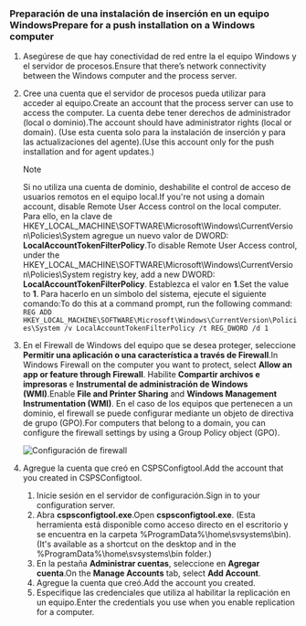 ### <a name="prepare-for-a-push-installation-on-a-windows-computer"></a><span data-ttu-id="4ff53-101">Preparación de una instalación de inserción en un equipo Windows</span><span class="sxs-lookup"><span data-stu-id="4ff53-101">Prepare for a push installation on a Windows computer</span></span>

1. <span data-ttu-id="4ff53-102">Asegúrese de que hay conectividad de red entre la el equipo Windows y el servidor de procesos.</span><span class="sxs-lookup"><span data-stu-id="4ff53-102">Ensure that there’s network connectivity between the Windows computer and the process server.</span></span>
2. <span data-ttu-id="4ff53-103">Cree una cuenta que el servidor de procesos pueda utilizar para acceder al equipo.</span><span class="sxs-lookup"><span data-stu-id="4ff53-103">Create an account that the process server can use to access the computer.</span></span> <span data-ttu-id="4ff53-104">La cuenta debe tener derechos de administrador (local o dominio).</span><span class="sxs-lookup"><span data-stu-id="4ff53-104">The account should have administrator rights (local or domain).</span></span> <span data-ttu-id="4ff53-105">(Use esta cuenta solo para la instalación de inserción y para las actualizaciones del agente).</span><span class="sxs-lookup"><span data-stu-id="4ff53-105">(Use this account only for the push installation and for agent updates.)</span></span>

   > [!NOTE]
   > <span data-ttu-id="4ff53-106">Si no utiliza una cuenta de dominio, deshabilite el control de acceso de usuarios remotos en el equipo local.</span><span class="sxs-lookup"><span data-stu-id="4ff53-106">If you're not using a domain account, disable Remote User Access control on the local computer.</span></span> <span data-ttu-id="4ff53-107">Para ello, en la clave de HKEY_LOCAL_MACHINE\SOFTWARE\Microsoft\Windows\CurrentVersion\Policies\System agregue un nuevo valor de DWORD: **LocalAccountTokenFilterPolicy**.</span><span class="sxs-lookup"><span data-stu-id="4ff53-107">To disable Remote User Access control, under the HKEY_LOCAL_MACHINE\SOFTWARE\Microsoft\Windows\CurrentVersion\Policies\System registry key, add a new DWORD: **LocalAccountTokenFilterPolicy**.</span></span> <span data-ttu-id="4ff53-108">Establezca el valor en **1**.</span><span class="sxs-lookup"><span data-stu-id="4ff53-108">Set the value to **1**.</span></span> <span data-ttu-id="4ff53-109">Para hacerlo en un símbolo del sistema, ejecute el siguiente comando:</span><span class="sxs-lookup"><span data-stu-id="4ff53-109">To do this at a command prompt, run the following command:</span></span>  
   `REG ADD HKEY_LOCAL_MACHINE\SOFTWARE\Microsoft\Windows\CurrentVersion\Policies\System /v LocalAccountTokenFilterPolicy /t REG_DWORD /d 1`
   >
   >
2. <span data-ttu-id="4ff53-110">En el Firewall de Windows del equipo que se desea proteger, seleccione **Permitir una aplicación o una característica a través de Firewall**.</span><span class="sxs-lookup"><span data-stu-id="4ff53-110">In Windows Firewall on the computer you want to protect, select **Allow an app or feature through Firewall**.</span></span> <span data-ttu-id="4ff53-111">Habilite **Compartir archivos e impresoras** e **Instrumental de administración de Windows (WMI)**.</span><span class="sxs-lookup"><span data-stu-id="4ff53-111">Enable **File and Printer Sharing** and **Windows Management Instrumentation (WMI)**.</span></span> <span data-ttu-id="4ff53-112">En el caso de los equipos que pertenecen a un dominio, el firewall se puede configurar mediante un objeto de directiva de grupo (GPO).</span><span class="sxs-lookup"><span data-stu-id="4ff53-112">For computers that belong to a domain, you can configure the firewall settings by using a Group Policy object (GPO).</span></span>

   ![Configuración de firewall](./media/site-recovery-prepare-push-install-mob-svc-win/mobility1.png)

3. <span data-ttu-id="4ff53-114">Agregue la cuenta que creó en CSPSConfigtool.</span><span class="sxs-lookup"><span data-stu-id="4ff53-114">Add the account that you created in CSPSConfigtool.</span></span>
    1.  <span data-ttu-id="4ff53-115">Inicie sesión en el servidor de configuración.</span><span class="sxs-lookup"><span data-stu-id="4ff53-115">Sign in to your configuration server.</span></span>
    2.  <span data-ttu-id="4ff53-116">Abra **cspsconfigtool.exe**.</span><span class="sxs-lookup"><span data-stu-id="4ff53-116">Open **cspsconfigtool.exe**.</span></span> <span data-ttu-id="4ff53-117">(Esta herramienta está disponible como acceso directo en el escritorio y se encuentra en la carpeta %ProgramData%\home\svsystems\bin).</span><span class="sxs-lookup"><span data-stu-id="4ff53-117">(It's available as a shortcut on the desktop and in the %ProgramData%\home\svsystems\bin folder.)</span></span>
    3.  <span data-ttu-id="4ff53-118">En la pestaña **Administrar cuentas**, seleccione en **Agregar cuenta**.</span><span class="sxs-lookup"><span data-stu-id="4ff53-118">On the **Manage Accounts** tab, select **Add Account**.</span></span>
    4.  <span data-ttu-id="4ff53-119">Agregue la cuenta que creó.</span><span class="sxs-lookup"><span data-stu-id="4ff53-119">Add the account you created.</span></span>
    5.  <span data-ttu-id="4ff53-120">Especifique las credenciales que utiliza al habilitar la replicación en un equipo.</span><span class="sxs-lookup"><span data-stu-id="4ff53-120">Enter the credentials you use when you enable replication for a computer.</span></span>
